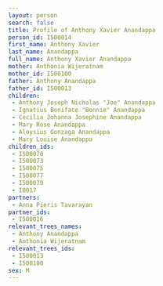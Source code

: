 ```yaml
---
layout: person
search: false
title: Profile of Anthony Xavier Anandappa
person_id: I500014
first_name: Anthony Xavier
last_name: Anandappa
full_name: Anthony Xavier Anandappa
mother: Anthonia Wijeratnam
mother_id: I500100
father: Anthony Anandappa
father_id: I500013
children:
 - Anthony Joseph Nicholas "Joe" Anandappa
 - Ignatius Boniface "Bonnie" Anandappa
 - Cecilia Johanna Josephine Anandappa
 - Mary Rose Anandappa
 - Aloysius Gonzaga Anandappa
 - Mary Louise Anandappa
children_ids:
 - I500070
 - I500073
 - I500075
 - I500077
 - I500079
 - I0017
partners:
 - Anna Pieris Tavarayan
partner_ids:
 - I500016
relevant_trees_names:
 - Anthony Anandappa
 - Anthonia Wijeratnam
relevant_trees_ids:
 - I500013
 - I500100
sex: M
---
```



